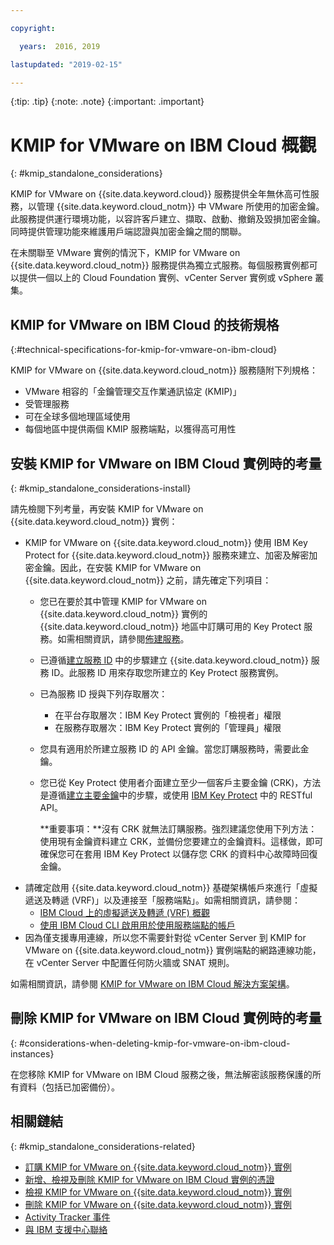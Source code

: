 ```yaml
---

copyright:

  years:  2016, 2019

lastupdated: "2019-02-15"

---
```


{:tip: .tip}
{:note: .note}
{:important: .important}

# KMIP for VMware on IBM Cloud 概觀
{: #kmip_standalone_considerations}

KMIP for VMware on {{site.data.keyword.cloud}} 服務提供全年無休高可性服務，以管理 {{site.data.keyword.cloud_notm}} 中 VMware 所使用的加密金鑰。此服務提供運行環境功能，以容許客戶建立、擷取、啟動、撤銷及毀損加密金鑰。同時提供管理功能來維護用戶端認證與加密金鑰之間的關聯。

在未關聯至 VMware 實例的情況下，KMIP for VMware on {{site.data.keyword.cloud_notm}} 服務提供為獨立式服務。每個服務實例都可以提供一個以上的 Cloud Foundation 實例、vCenter Server 實例或 vSphere 叢集。

## KMIP for VMware on IBM Cloud 的技術規格
{:#technical-specifications-for-kmip-for-vmware-on-ibm-cloud}

KMIP for VMware on {{site.data.keyword.cloud_notm}} 服務隨附下列規格：

* VMware 相容的「金鑰管理交互作業通訊協定 (KMIP)」
* 受管理服務
* 可在全球多個地理區域使用
* 每個地區中提供兩個 KMIP 服務端點，以獲得高可用性

## 安裝 KMIP for VMware on IBM Cloud 實例時的考量
{: #kmip_standalone_considerations-install}

請先檢閱下列考量，再安裝 KMIP for VMware on {{site.data.keyword.cloud_notm}} 實例：

* KMIP for VMware on {{site.data.keyword.cloud_notm}} 使用 IBM Key Protect for {{site.data.keyword.cloud_notm}} 服務來建立、加密及解密加密金鑰。因此，在安裝 KMIP for VMware on {{site.data.keyword.cloud_notm}} 之前，請先確定下列項目：
   * 您已在要於其中管理 KMIP for VMware on {{site.data.keyword.cloud_notm}} 實例的 {{site.data.keyword.cloud_notm}} 地區中訂購可用的 Key Protect 服務。如需相關資訊，請參閱[佈建服務](/docs/services/key-protect?topic=key-protect-provision)。
   * 已遵循[建立服務 ID](/docs/iam?topic=iam-serviceids) 中的步驟建立 {{site.data.keyword.cloud_notm}} 服務 ID。此服務 ID 用來存取您所建立的 Key Protect 服務實例。
   * 已為服務 ID 授與下列存取層次：
      * 在平台存取層次：IBM Key Protect 實例的「檢視者」權限
      * 在服務存取層次：IBM Key Protect 實例的「管理員」權限
   * 您具有適用於所建立服務 ID 的 API 金鑰。當您訂購服務時，需要此金鑰。
   * 您已從 Key Protect 使用者介面建立至少一個客戶主要金鑰 (CRK)，方法是遵循[建立主要金鑰](/docs/services/keymgmt/keyprotect_create_root.html)中的步驟，或使用 [IBM Key Protect](https://cloud.ibm.com/apidocs/key-protect) 中的 RESTful API。

     **重要事項：**沒有 CRK 就無法訂購服務。強烈建議您使用下列方法：使用現有金鑰資料建立 CRK，並備份您要建立的金鑰資料。這樣做，即可確保您可在套用 IBM Key Protect 以儲存您 CRK 的資料中心故障時回復金鑰。
* 請確定啟用 {{site.data.keyword.cloud_notm}} 基礎架構帳戶來進行「虛擬遞送及轉遞 (VRF)」以及連接至「服務端點」。如需相關資訊，請參閱：
   * [IBM Cloud 上的虛擬遞送及轉遞 (VRF) 概觀](/docs/infrastructure/direct-link?topic=direct-link-overview-of-virtual-routing-and-forwarding-vrf-on-ibm-cloud)
   * [使用 IBM Cloud CLI 啟用用於使用服務端點的帳戶](/docs/services/service-endpoint?topic=services/service-endpoint-getting-started#getting-started)
* 因為僅支援專用連線，所以您不需要針對從 vCenter Server 到 KMIP for VMware on {{site.data.keyword.cloud_notm}} 實例端點的網路連線功能，在 vCenter Server 中配置任何防火牆或 SNAT 規則。

如需相關資訊，請參閱 [KMIP for VMware on IBM Cloud 解決方案架構](/docs/services/vmwaresolutions/archiref/kmip?topic=vmware-solutions-kmip-overview)。

## 刪除 KMIP for VMware on IBM Cloud 實例時的考量
{: #considerations-when-deleting-kmip-for-vmware-on-ibm-cloud-instances}

在您移除 KMIP for VMware on IBM Cloud 服務之後，無法解密該服務保護的所有資料（包括已加密備份）。

## 相關鏈結
{: #kmip_standalone_considerations-related}

* [訂購 KMIP for VMware on {{site.data.keyword.cloud_notm}} 實例](/docs/services/vmwaresolutions/services?topic=vmware-solutions-kmip_standalone_ordering)
* [新增、檢視及刪除 KMIP for VMware on IBM Cloud 實例的憑證](/docs/services/vmwaresolutions/services?topic=vmware-solutions-kmip_standalone_addingdeletingcert)
* [檢視 KMIP for VMware on {{site.data.keyword.cloud_notm}} 實例](/docs/services/vmwaresolutions/services?topic=vmware-solutions-kmip_standalone_viewing)
* [刪除 KMIP for VMware on {{site.data.keyword.cloud_notm}} 實例](/docs/services/vmwaresolutions/services?topic=vmware-solutions-kmip_standalone_deleting)
* [Activity Tracker 事件](/docs/services/vmwaresolutions/vmonic?topic=vmware-solutions-at-events)
* [與 IBM 支援中心聯絡](/docs/services/vmwaresolutions/vmonic?topic=vmware-solutions-trbl_support)
